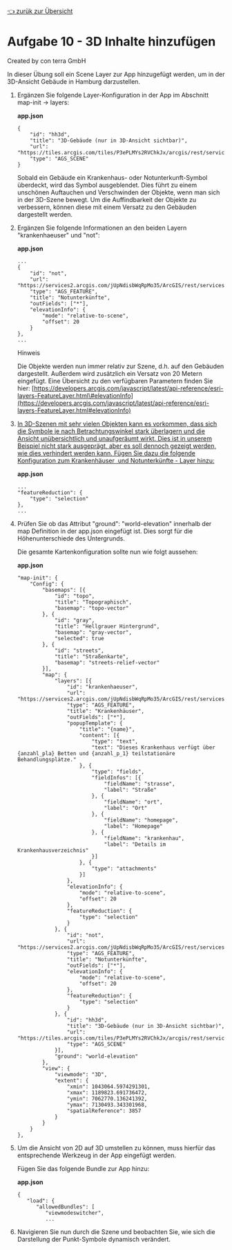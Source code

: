 [:point_left: zurük zur Übersicht](README.md)

Aufgabe 10 - 3D Inhalte hinzufügen
====================================================

Created by con terra GmbH

In dieser Übung soll ein Scene Layer zur App hinzugefügt werden, um in der 3D-Ansicht Gebäude in Hamburg darzustellen.

1.  Ergänzen Sie folgende Layer-Konfiguration in der App im Abschnitt map-init → layers:

    **app.json**

    ``` {.syntaxhighlighter-pre data-syntaxhighlighter-params="brush: java; gutter: false; theme: Confluence" data-theme="Confluence"}
    {
        "id": "hh3d",
        "title": "3D-Gebäude (nur in 3D-Ansicht sichtbar)",
        "url": "https://tiles.arcgis.com/tiles/P3ePLMYs2RVChkJx/arcgis/rest/services/Buildings_Hamburg/SceneServer",
        "type": "AGS_SCENE"
    }
    ```

    Sobald ein Gebäude ein Krankenhaus- oder Notunterkunft-Symbol überdeckt, wird das Symbol ausgeblendet. Dies führt zu einem unschönen Auftauchen und Verschwinden der Objekte, wenn man sich in der 3D-Szene bewegt. Um die Auffindbarkeit der Objekte zu verbessern, können diese mit einem Versatz zu den Gebäuden dargestellt werden.

2.  Ergänzen Sie folgende Informationen an den beiden Layern "krankenhaeuser" und "not":

    **app.json**

    ``` {.syntaxhighlighter-pre data-syntaxhighlighter-params="brush: java; gutter: false; theme: Confluence" data-theme="Confluence"}
    ...
    {
        "id": "not",
        "url": "https://services2.arcgis.com/jUpNdisbWqRpMo35/ArcGIS/rest/services/HH_Notunterk%c3%bcnfte_2016/FeatureServer/0",
        "type": "AGS_FEATURE",
        "title": "Notunterkünfte",
        "outFields": ["*"],
        "elevationInfo": {
            "mode": "relative-to-scene",
            "offset": 20
        }
    },
    ...
    ```

    Hinweis

    Die Objekte werden nun immer relativ zur Szene, d.h. auf den Gebäuden dargestellt. Außerdem wird zusätzlich ein Versatz von 20 Metern eingefügt. Eine Übersicht zu den verfügbaren Parametern finden Sie hier: [https://developers.arcgis.com/javascript/latest/api-reference/esri-layers-FeatureLayer.html\#elevationInfo](https://developers.arcgis.com/javascript/latest/api-reference/esri-layers-FeatureLayer.html#elevationInfo)

3.  [In 3D-Szenen mit sehr vielen Objekten kann es vorkommen, dass sich die Symbole je nach Betrachtungswinkel stark überlagern und die Ansicht unübersichtlich und unaufgeräumt wirkt. Dies ist in unserem Beispiel nicht stark ausgeprägt, aber es soll dennoch gezeigt werden, wie dies verhindert werden kann. Fügen Sie dazu die folgende Konfiguration zum Krankenhäuser  und Notunterkünfte - Layer hinzu:
    ](https://developers.arcgis.com/javascript/latest/api-reference/esri-layers-FeatureLayer.html#elevationInfo)

    **app.json**

    ``` {.syntaxhighlighter-pre data-syntaxhighlighter-params="brush: java; gutter: false; theme: Confluence" data-theme="Confluence"}
    ...
    "featureReduction": {
        "type": "selection"
    },
    ...
    ```

4.  Prüfen Sie ob das Attribut "ground": "world-elevation" innerhalb der map Definition in der app.json eingefügt ist. Dies sorgt für die Höhenunterschiede des Untergrunds.

    Die gesamte Kartenkonfiguration sollte nun wie folgt aussehen:

    **app.json**

    ``` {.syntaxhighlighter-pre data-syntaxhighlighter-params="brush: java; gutter: false; theme: Confluence" data-theme="Confluence"}
    "map-init": {
        "Config": {
            "basemaps": [{
                "id": "topo",
                "title": "Topographisch",
                "basemap": "topo-vector"
            }, {
                "id": "gray",
                "title": "Hellgrauer Hintergrund",
                "basemap": "gray-vector",
                "selected": true
            }, {
                "id": "streets",
                "title": "Straßenkarte",
                "basemap": "streets-relief-vector"
            }],
            "map": {
                "layers": [{
                    "id": "krankenhaeuser",
                    "url": "https://services2.arcgis.com/jUpNdisbWqRpMo35/ArcGIS/rest/services/HH_Krankenh%c3%a4user_2016/FeatureServer/0",
                    "type": "AGS_FEATURE",
                    "title": "Krankenhäuser",
                    "outFields": ["*"],
                    "popupTemplate": {
                        "title": "{name}",
                        "content": [{
                            "type": "text",
                            "text": "Dieses Krankenhaus verfügt über {anzahl_pla} Betten und {anzahl_p_1} teilstationäre Behandlungsplätze."
                        }, {
                            "type": "fields",
                            "fieldInfos": [{
                                "fieldName": "strasse",
                                "label": "Straße"
                            }, {
                                "fieldName": "ort",
                                "label": "Ort"
                            }, {
                                "fieldName": "homepage",
                                "label": "Homepage"
                            }, {
                                "fieldName": "krankenhau",
                                "label": "Details im Krankenhausverzeichnis"
                            }]
                        }, {
                            "type": "attachments"
                        }]
                    },
                    "elevationInfo": {
                        "mode": "relative-to-scene",
                        "offset": 20
                    },
                    "featureReduction": {
                        "type": "selection"
                    }
                }, {
                    "id": "not",
                    "url": "https://services2.arcgis.com/jUpNdisbWqRpMo35/ArcGIS/rest/services/HH_Notunterk%c3%bcnfte_2016/FeatureServer/0",
                    "type": "AGS_FEATURE",
                    "title": "Notunterkünfte",
                    "outFields": ["*"],
                    "elevationInfo": {
                        "mode": "relative-to-scene",
                        "offset": 20
                    },
                    "featureReduction": {
                        "type": "selection"
                    }
                }, {
                    "id": "hh3d",
                    "title": "3D-Gebäude (nur in 3D-Ansicht sichtbar)",
                    "url": "https://tiles.arcgis.com/tiles/P3ePLMYs2RVChkJx/arcgis/rest/services/Buildings_Hamburg/SceneServer",
                    "type": "AGS_SCENE"
                }],
                "ground": "world-elevation"
            },
            "view": {
                "viewmode": "3D",
                "extent": {
                    "xmin": 1043064.5974291301,
                    "xmax": 1189823.691736472,
                    "ymin": 7062770.136241392,
                    "ymax": 7130493.343301968,
                    "spatialReference": 3857
                }
            }
        }
    },
    ```

5.  Um die Ansicht von 2D auf 3D umstellen zu können, muss hierfür das entsprechende Werkzeug in der App eingefügt werden.

    Fügen Sie das folgende Bundle zur App hinzu:

    **app.json**

    ``` {.syntaxhighlighter-pre data-syntaxhighlighter-params="brush: java; gutter: false; theme: Confluence" data-theme="Confluence"}
    {
       "load": {
          "allowedBundles": [
             "viewmodeswitcher",
             ...
    ```

6.  Navigieren Sie nun durch die Szene und beobachten Sie, wie sich die Darstellung der Punkt-Symbole dynamisch verändert.

